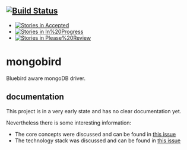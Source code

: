 [![Build Status](https://img.shields.io/travis/lxanders/mongobird.svg?style=flat)](https://travis-ci.org/lxanders/mongobird)
-----

* [![Stories in Accepted](https://badge.waffle.io/lxanders/mongobird.png?label=accepted&title=Accepted)](https://waffle.io/lxanders/mongobird)
* [![Stories in In%20Progress](https://badge.waffle.io/lxanders/mongobird.png?label=In%20Progress&title=In%20Progress)](https://waffle.io/lxanders/mongobird)
* [![Stories in Please%20Review](https://badge.waffle.io/lxanders/mongobird.png?label=Please%20Review&title=Please%20Review)](https://waffle.io/lxanders/mongobird)


# mongobird

Bluebird aware mongoDB driver.

## documentation

This project is in a very early state and has no clear documentation yet.

Nevertheless there is some interesting information:

- The core concepts were discussed and can be found in [this issue](https://github.com/lxanders/mongobird/issues/1)
- The technology stack was discussed and can be found in [this issue](https://github.com/lxanders/mongobird/issues/3)
